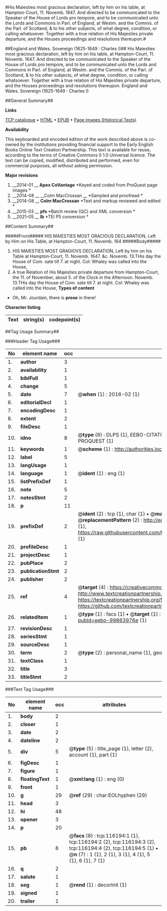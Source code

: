 #His Maiesties most gracious declaration, left by him on his table, at Hampton-Court, 11. Novemb. 1647. And directed to be communicated to the Speaker of the House of Lords pro tempore, and to be communicated unto the Lords and Commons in Parl. of England, at Westm. and the Commis. of the Parl. of Scotland, & to his other subjects, of what degree, condition, or calling whatsoever. Together with a true relation of His Majesties private departure, and the Houses proceedings and resolutions thereupon.#

##England and Wales. Sovereign (1625-1649 : Charles I)##
His Maiesties most gracious declaration, left by him on his table, at Hampton-Court, 11. Novemb. 1647. And directed to be communicated to the Speaker of the House of Lords pro tempore, and to be communicated unto the Lords and Commons in Parl. of England, at Westm. and the Commis. of the Parl. of Scotland, & to his other subjects, of what degree, condition, or calling whatsoever. Together with a true relation of His Majesties private departure, and the Houses proceedings and resolutions thereupon.
England and Wales. Sovereign (1625-1649 : Charles I)

##General Summary##

**Links**

[TCP catalogue](http://www.ota.ox.ac.uk/tcp/)  • 
[HTML](http://tei.it.ox.ac.uk/tcp/Texts-HTML/free/A78/A78935.html)  • 
[EPUB](http://tei.it.ox.ac.uk/tcp/Texts-EPUB/free/A78/A78935.epub) • 
[Page images (Historical Texts)](https://historicaltexts.jisc.ac.uk/eebo-99863976e)

**Availability**

This keyboarded and encoded edition of the work described above is co-owned by the
    institutions providing financial support to the Early English Books Online Text Creation
    Partnership. This text is available for reuse, according to the terms of  Creative Commons 0 1.0 Universal
    licence. The text can be copied, modified, distributed and performed, even for commercial
    purposes, all without asking permission.

**Major revisions**

1. __2014-01 __ __Apex CoVantage__ *Keyed and coded from ProQuest page images *
1. __2014-08 __ __Colm MacCrossan __ *Sampled and proofread *
1. __2014-08 __ __Colm MacCrossan__ *Text and markup reviewed and edited *
1. __2015-03 __ __pfs__ *Batch review (QC) and XML conversion *
1. __2021-05 __ __lb__ *TEI P5 conversion *

##Content Summary##

#####Front#####
HIS MAIESTIES MOST GRACIOUS DECLARATION, Left by Him on His Table, at Hampton-Court, 11. Novemb. 164
#####Body#####

1. HIS MAIESTIES MOST GRAGIOVS DECLARATION, Left by him on his Table at Hampton-Court, 11. Novemb. 1647. &c.
Novemb. 13.THis day the House of Com. sate till 7. at night. Col: Whaley was called into the House, 
1. A true Relation of His Majesties private departure from Hampton-Court, the 11. of November, about 5. of the Clock in the Afternoon.
Novemb. 13.THis day the House of Com. sate till 7. at night. Col: Whaley was called into the House, 
**Types of content**

  * Oh, Mr. Jourdain, there is **prose** in there!

**Character listing**


|Text|string(s)|codepoint(s)|
|---|---|---|

##Tag Usage Summary##

###Header Tag Usage###

|No|element name|occ|attributes|
|---|---|---|---|
|1.|__author__|3||
|2.|__availability__|1||
|3.|__biblFull__|1||
|4.|__change__|5||
|5.|__date__|7| @__when__ (1) : 2016-02 (1)|
|6.|__editorialDecl__|1||
|7.|__encodingDesc__|1||
|8.|__extent__|2||
|9.|__fileDesc__|1||
|10.|__idno__|8| @__type__ (8) : DLPS (1), EEBO-CITATION (1), VID (1), EEBO-PROQUEST (1), STC (3), PROQUEST (1)|
|11.|__keywords__|1| @__scheme__ (1) : http://authorities.loc.gov/ (1)|
|12.|__label__|5||
|13.|__langUsage__|1||
|14.|__language__|1| @__ident__ (1) : eng (1)|
|15.|__listPrefixDef__|1||
|16.|__note__|5||
|17.|__notesStmt__|2||
|18.|__p__|11||
|19.|__prefixDef__|2| @__ident__ (2) : tcp (1), char (1)  •  @__matchPattern__ (2) : ([0-9\-]+):([0-9IVX]+) (1), (.+) (1)  •  @__replacementPattern__ (2) : http://eebo.chadwyck.com/downloadtiff?vid=$1&page=$2 (1), https://raw.githubusercontent.com/textcreationpartnership/Texts/master/tcpchars.xml#$1 (1)|
|20.|__profileDesc__|1||
|21.|__projectDesc__|1||
|22.|__pubPlace__|2||
|23.|__publicationStmt__|2||
|24.|__publisher__|2||
|25.|__ref__|4| @__target__ (4) : https://creativecommons.org/publicdomain/zero/1.0/ (1), http://www.textcreationpartnership.org/docs/. (1), https://textcreationpartnership.org/faq/#faq05 (1), https://github.com/textcreationpartnership (1)|
|26.|__relatedItem__|1| @__type__ (1) : facs (1)  •  @__target__ (1) : https://data.historicaltexts.jisc.ac.uk/view?pubId=eebo-99863976e (1)|
|27.|__revisionDesc__|1||
|28.|__seriesStmt__|1||
|29.|__sourceDesc__|1||
|30.|__term__|2| @__type__ (2) : personal_name (1), geographic_name (1)|
|31.|__textClass__|1||
|32.|__title__|3||
|33.|__titleStmt__|2||


###Text Tag Usage###

|No|element name|occ|attributes|
|---|---|---|---|
|1.|__body__|2||
|2.|__closer__|1||
|3.|__date__|2||
|4.|__dateline__|2||
|5.|__div__|5| @__type__ (5) : title_page (1), letter (2), account (1), part (1)|
|6.|__figDesc__|1||
|7.|__figure__|1||
|8.|__floatingText__|1| @__xml:lang__ (1) : eng (0)|
|9.|__front__|1||
|10.|__g__|29| @__ref__ (29) : char:EOLhyphen (29)|
|11.|__head__|3||
|12.|__hi__|48||
|13.|__opener__|3||
|14.|__p__|20||
|15.|__pb__|8| @__facs__ (8) : tcp:116194:1 (1), tcp:116194:2 (2), tcp:116194:3 (2), tcp:116194:4 (2), tcp:116194:5 (1)  •  @__n__ (7) : 1 (1), 2 (1), 3 (1), 4 (1), 5 (1), 6 (1), 7 (1)|
|16.|__q__|2||
|17.|__salute__|1||
|18.|__seg__|1| @__rend__ (1) : decorInit (1)|
|19.|__signed__|1||
|20.|__trailer__|1||

